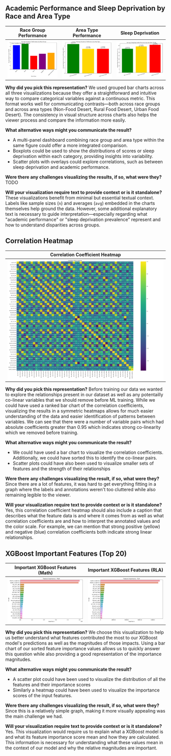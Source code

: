 ## Academic Performance and Sleep Deprivation by Race and Area Type

| Race Group Performance | Area Type Performance | Sleep Deprivation |
|------------------------|-----------------------|-------------------|
| ![](race_group_academic_scores.png) | ![](area_type_academic_scores.png) | ![](area_type_sleep_deprivation.png) |


**Why did you pick this representation?**
We used grouped bar charts across all three visualizations because they offer a straightforward and intuitive way to compare categorical variables against a continuous metric. This format works well for communicating contrasts—both across race groups and across area types (Non-Food Desert, Rural Food Desert, Urban Food Desert). The consistency in visual structure across charts also helps the viewer process and compare the information more easily.

**What alternative ways might you communicate the result?**

* A multi-panel dashboard combining race group and area type within the same figure could offer a more integrated comparison.
* Boxplots could be used to show the distributions of scores or sleep deprivation within each category, providing insights into variability.
* Scatter plots with overlays could explore correlations, such as between sleep deprivation and academic performance.

**Were there any challenges visualizing the results, if so, what were they?**
TODO

**Will your visualization require text to provide context or is it standalone?**
These visualizations benefit from minimal but essential textual context. Labels like sample sizes (`n`) and averages (`avg`) embedded in the charts themselves help ground the data. However, some additional explanatory text is necessary to guide interpretation—especially regarding what "academic performance" or "sleep deprivation prevalence" represent and how to understand disparities across groups.

## Correlation Heatmap

| Correlation Coefficient Heatmap  |
| ------------------------------- |
| ![](feature_correlation_heatmap.png) |

**Why did you pick this representation?**
Before training our data we wanted to explore the relationships present in our dataset as well as any potentailly co-linear variables that we should remove before ML training. While we could have used a ranked bar chart of the correlation coefficients, visualizing the results in a symmetric heatmaps allows for much easier understanding of the data and easier identification of patterns between variables. We can see that there were a number of variable pairs which had absolute coefficients greater than 0.95 which indicates strong co-linearity which we removed before training.

**What alternative ways might you communicate the result?**
* We could have used a bar chart to visualize the correlation coefficients. Additionally, we could have sorted this to identify the co-linear pairs.
* Scatter plots could have also been used to visualize smaller sets of features and the strength of their relationships

**Were there any challenges visualizing the result, if so, what were they?**
Since there are a lot of features, it was hard to get everything fitting in a graph where the labels and annotations weren't too cluttered while also remaining legible to the viewer.

**Will your visualization require text to provide context or is it standalone?**
Yes, this correlation coefficient heatmap should also include a caption that describes what the feature data is and where it comes from as well as what correlation coefficients are and how to interpret the annotated values and the color scale. For example, we can mention that strong positive (yellow) and negative (blue) correlation coefficients both indicate strong linear relationships.

## XGBoost Important Features (Top 20)

| Important XGBoost Features (Math) | Important XGBoost Features (RLA) |
| --------------------------------- | -------------------------------- |
| ![](math_xgboost_features.png) | ![](rla_xgboost_features.png) |

**Why did you pick this representation?**
We choose this visualization to help us better understand what features contributed the most to our XGBoost model's predictions as well as the magnitudes of those impacts. Using a bar chart of our sorted feature importance values allows us to quickly answer this question while also providing a good representation of the importance magnitudes.

**What alternative ways might you communicate the result?**
* A scatter plot could have been used to visualize the distribution of all the features and their importance scores
* Similarly a heatmap could have been used to visualize the importance scores of the input features.

**Were there any challenges visualizing the result, if so, what were they?**
Since this is a relatively simple graph, making it more visually appealing was the main challenge we had.

**Will your visualization require text to provide context or is it standalone?**
Yes. This visualization would require us to explain what a XGBoost model is and what its feature importance score mean and how they are calculated. This information is necessary for understanding what these values mean in the context of our model and why the relative magnitudes are important.



